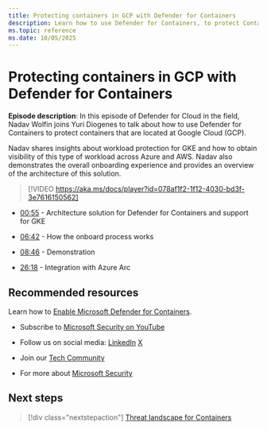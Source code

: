 ```yaml
---
title: Protecting containers in GCP with Defender for Containers
description: Learn how to use Defender for Containers, to protect Containers that are located in Google Cloud Platforms.
ms.topic: reference
ms.date: 10/05/2025
---
```


# Protecting containers in GCP with Defender for Containers

**Episode description**: In this episode of Defender for Cloud in the field, Nadav Wolfin joins Yuri Diogenes to talk about how to use Defender for Containers to protect containers that are located at Google Cloud (GCP).  

Nadav shares insights about workload protection for GKE and how to obtain visibility of this type of workload across Azure and AWS. Nadav also demonstrates the overall onboarding experience and provides an overview of the architecture of this solution.

> [!VIDEO https://aka.ms/docs/player?id=078af1f2-1f12-4030-bd3f-3e7616150562]

- [00:55](/shows/mdc-in-the-field/gcp-containers#time=00m55s) - Architecture solution for Defender for Containers and support for GKE

- [06:42](/shows/mdc-in-the-field/gcp-containers#time=06m42s) - How the onboard process works

- [08:46](/shows/mdc-in-the-field/gcp-containers#time=08m46s) - Demonstration

- [26:18](/shows/mdc-in-the-field/gcp-containers#time=26m18s) - Integration with Azure Arc

## Recommended resources
  
Learn how to [Enable Microsoft Defender for Containers](defender-for-containers-enable.md).

- Subscribe to [Microsoft Security on YouTube](https://www.youtube.com/playlist?list=PL3ZTgFEc7LysiX4PfHhdJPR7S8mGO14YS)

- Follow us on social media:
  [LinkedIn](https://www.linkedin.com/showcase/microsoft-security/posts/)
  [X](https://x.com/msftsecurity)

- Join our [Tech Community](https://aka.ms/SecurityTechCommunity)

- For more about [Microsoft Security](https://msft.it/6002T9HQY)

## Next steps

> [!div class="nextstepaction"]
> [Threat landscape for Containers](episode-eleven.md)
